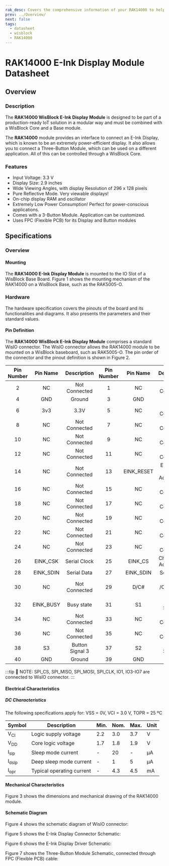 ```yaml
---
rak_desc: Covers the comprehensive information of your RAK14000 to help you in using it. This information includes technical specifications, characteristics, and requirements, and it also discusses the device components.
prev: ../Overview/
next: false
tags:
  - datasheet
  - wisblock
  - RAK14000
---
```


# RAK14000 E-Ink Display Module Datasheet

## Overview

<!-- <rk-img
  src="/assets/images/wisblock/rak14000/overview/RAK14000_illustrated.png"
  width="70%"
  caption="RAK14000 E-Ink Display Module"
/> -->
### Description

The **RAK14000 WisBlock E-Ink Display Module** is designed to be part of a production-ready IoT solution in a modular way and must be combined with a WisBlock Core and a Base module.

The **RAK14000** module provides an interface to connect an E-Ink Display, which is known to be an extremely power-efficient display. It also allows you to connect a Three-Button Module, which can be used on a different application. All of this can be controlled through a WisBlock Core. 

### Features 

*   Input Voltage: 3.3&nbsp;V
*   Display Size: 2.9 inches
*   Wide Viewing Angles, with display Resolution of 296 x 128 pixels
*   Pure Reflective Mode. Very viewable displays!  
*   On-chip display RAM and oscillator
*   Extremely Low Power Consumption! Perfect for power-conscious applications.  
*   Comes with a 3-Button Module. Application can be customized.
*   Uses FPC (Flexible PCB) for its Display and Button modules

## Specifications

### Overview

#### Mounting

The **RAK14000 E-Ink Display Module** is mounted to the IO Slot of a WisBlock Base Board. Figure 1 shows the mounting mechanism of the RAK14000 on a WisBlock Base, such as the RAK5005-O.  

<rk-img
  src="/assets/images/wisblock/rak14000/datasheet/rak14000-mounting.png"
  width="50%"
  caption="RAK14000 Module Mounting"
/>
  
### Hardware

The hardware specification covers the pinouts of the board and its functionalities and diagrams. It also presents the parameters and their standard values.

#### Pin Definition

The **RAK14000 WisBlock E-Ink Display Module** comprises a standard WisIO connector. The WisIO connector allows the RAK14000 module to be mounted on a WisBlock baseboard, such as RAK5005-O. The pin order of the connector and the pinout definition is shown in Figure 2.

<rk-img
  src="/assets/images/wisblock/rak14000/datasheet/rak14000-pins.png"
  width="60%"
  caption="RAK14000 Module Pinout"
/>  

| Pin Number | Pin Name  |   Description   | Pin Number |  Pin Name  |          Description          |
| :--------: | :-------: | :-------------: | :--------: | :--------: | :---------------------------: |
|     2      |    NC     |  Not Connected  |     1      |     NC     |         Not Connected         |
|     4      |    GND    |     Ground      |     3      |    GND     |            Ground             |
|     6      |    3v3    |      3.3V       |     5      |     NC     |         Not Connected         |
|     8      |    NC     |  Not Connected  |     7      |     NC     |         Not Connected         |
|     10     |    NC     |  Not Connected  |     9      |     NC     |         Not Connected         |
|     12     |    NC     |  Not Connected  |     11     |     NC     |         Not Connected         |
|     14     |    NC     |  Not Connected  |     13     | EINK_RESET | EPD Reset signal. Active Low. |
|     16     |    NC     |  Not Connected  |     15     |     NC     |         Not Connected         |
|     18     |    NC     |  Not Connected  |     17     |     NC     |         Not Connected         |
|     20     |    NC     |  Not Connected  |     19     |     NC     |         Not Connected         |
|     22     |    NC     |  Not Connected  |     21     |     NC     |         Not Connected         |
|     24     |    NC     |  Not Connected  |     23     |     NC     |         Not Connected         |
|     26     | EINK_CSK  |  Serial Clock   |     25     |  EINK_CS   |   Chip select. Active Low.    |
|     28     | EINK_SDIN |   Serial Data   |     27     | EINK_SDIN  |          Serial Data          |
|     30     |    NC     |  Not Connected  |     29     |    D/C#    |     Data /Command control     |
|     32     | EINK_BUSY |   Busy state    |     31     |     S1     |        Button Signal 1        |
|     34     |    NC     |  Not Connected  |     33     |     NC     |         Not Connected         |
|     36     |    NC     |  Not Connected  |     35     |     NC     |         Not Connected         |
|     38     |    S3     | Button Signal 3 |     37     |     S2     |        Button Signal 2        |
|     40     |    GND    |     Ground      |     39     |    GND     |            Ground             |

:::tip 📝 NOTE:
SPI_CS, SPI_MISO, SPI_MOSI, SPI_CLK, IO1, IO3-IO7 are connected to WisIO connector.
:::
  
#### Electrical Characteristics  
  
##### DC Characteristics    
  
The following specifications apply for: VSS = 0V, VCI = 3.0&nbsp;V, TOPR = 25&nbsp;ºC
  
| Symbol           | Description               | Min. | Nom. | Max. | Unit |
| ---------------- | ------------------------- | ---- | ---- | ---- | ---- |
| V<sub>CI</sub>   | Logic supply voltage      | 2.2  | 3.0  | 3.7  | V    |
| V<sub>DD</sub>   | Core logic voltage        | 1.7  | 1.8  | 1.9  | V    |
| I<sub>slp</sub>  | Sleep mode current        | -    | 20   | -    | µA   |
| I<sub>dslp</sub> | Deep sleep mode current   | -    | 1    | 5    | µA   |
| I<sub>opr</sub>  | Typical operating current | -    | 4.3  | 4.5  | mA   |
  
#### Mechanical Characteristics  
  
 
Figure 3 shows the dimensions and mechanical drawing of the RAK14000 module.  
  
<rk-img
  src="/assets/images/wisblock/rak14000/datasheet/rak14000-dimensions.png"
  width="60%"
  caption="RAK14000 Module Mechanical Characteristics"
/>  

#### Schematic Diagram

Figure 4 shows the schematic diagram of WisIO connector:

<rk-img
  src="/assets/images/wisblock/rak14000/datasheet/wisio-connector.png"
  width="80%"
  caption="RAK14000 WisIO Connection Schematic"
/>  

Figure 5 shows the E-Ink Display Connector Schematic:

<rk-img
  src="/assets/images/wisblock/rak14000/datasheet/eink.png"
  width="100%"
  caption="RAK14000 E-Ink Display Connection Schematic"
/>  

Figure 6 shows the E-Ink Display Driver Schematic:

<rk-img
  src="/assets/images/wisblock/rak14000/datasheet/driver-schematic.png"
  width="100%"
  caption="RAK14000 E-Ink Display Driver Schematic"
/>  

Figure 7 shows the Three-Button Module Schematic, connected through FPC (Flexible PCB) cable:

<rk-img
  src="/assets/images/wisblock/rak14000/datasheet/button-connector.png"
  width="80%"
  caption="RAK14000 Three-Button Module Schematic"
/>  
